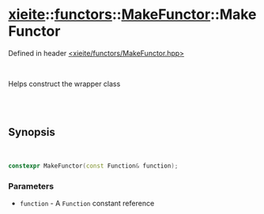 # [xieite](../../xieite.md)::[functors](../../functors.md)::[MakeFunctor<Function>](../MakeFunctor.md)::MakeFunctor
Defined in header [<xieite/functors/MakeFunctor.hpp>](../../../include/xieite/functors/MakeFunctor.hpp)

<br/>

Helps construct the wrapper class

<br/><br/>

## Synopsis

<br/>

```cpp
constexpr MakeFunctor(const Function& function);
```
### Parameters
- `function` - A `Function` constant reference
